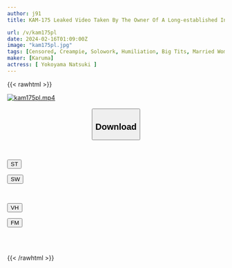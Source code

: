 ```yaml
---
author: j91
title: KAM-175 Leaked Video Taken By The Owner Of A Long-established Inn In The Kanto Area. Sleeping Pills Aimed At A Beautiful Wife On A Women's Group Comfort Trip. Creampie Rape Video 3. A Drink Was Placed In The Room Of The Inn Where She Was Staying, Saying, ``Please Drink As You Please.'' A Large Amount Of Fast-acting Sleeping Pills Were Mixed In... Natsuki Yokoyama

url: /v/kam175pl
date: 2024-02-16T01:09:00Z
image: "kam175pl.jpg"
tags: [Censored, Creampie, Solowork, Humiliation, Big Tits, Married Woman, Documentary	]
maker: [Karuma]
actress: [ Yokoyama Natsuki ]
---
```



{{< rawhtml >}}

<div class="video" data-videoid="YyqM270zWxcvVk1">
    <a href="javascript:;">
        <img src="/v/kam175pl/kam175pl.jpg" width="WIDTH" height="HEIGHT" alt="kam175pl.mp4" loading="lazy">
    </a>
</div>

<script type="text/javascript" src="https://j91.asia/asset/on-demand-st.js"></script>

<br>
  <link rel="stylesheet" href="https://j91.asia/asset/bs5.css">
  
  <center>
  <button class="btn btn-primary" type="button" data-bs-toggle="collapse" data-bs-target=".multi-collapse" aria-expanded="false" aria-controls="multiCollapseExample1 multiCollapseExample2"><h2>Download</h2></button></center>
</p>
<div class="row">
  <div class="col">
    <div class="collapse multi-collapse" id="multiCollapseExample1">
      <div class="card card-body">
	      	      <br>
<div class="buttons">  
<p><a href="https://streamtape.to/v/YyqM270zWxcvVk1" target="_blank"><button class="btn-hover color-3"><i class="fa fa-download"></i> ST</button></a></p>
<p><a href="https://cdnwish.com/694z6ewpv85s" target="_blank"><button class="btn-hover color-2"><i class="fa fa-download"></i> SW</button></a></p></div>
    </div>
  </div>
</div>
  <div class="col">
    <div class="collapse multi-collapse" id="multiCollapseExample2">
      <div class="card card-body">
	      <br>
<div class="buttons">
<p><a href="javascript:;" target="_blank"><button class="btn-hover color-9"><i class="fa fa-download"></i> VH</button></a></p>
<p><a href="javascript:;"><button class="btn-hover color-8"><i class="fa fa-download"></i> FM</button></a></p></div>
<br><br>
      </div>
    </div>
  </div>
</div>

{{< /rawhtml >}}